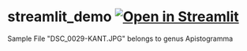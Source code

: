 # streamlit_demo [![Open in Streamlit](https://static.streamlit.io/badges/streamlit_badge_black_white.svg)](https://share.streamlit.io/RobillardA/Peru_Fish_Streamlit_demo/main/streamlit_app.py)

Sample File "DSC_0029-KANT.JPG" belongs to genus Apistogramma
